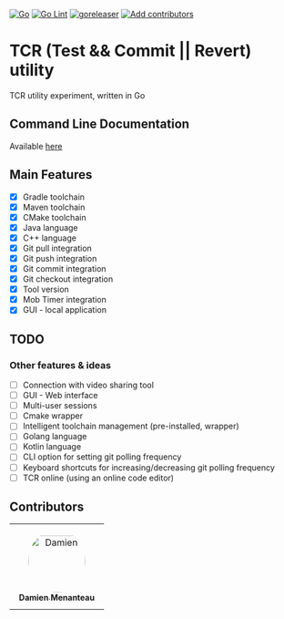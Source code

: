 [![Go](https://github.com/mengdaming/tcr/actions/workflows/go.yml/badge.svg)](https://github.com/mengdaming/tcr/actions/workflows/go.yml)
[![Go Lint](https://github.com/mengdaming/tcr/actions/workflows/golangci_lint.yml/badge.svg)](https://github.com/mengdaming/tcr/actions/workflows/golangci_lint.yml)
[![goreleaser](https://github.com/mengdaming/tcr/actions/workflows/goreleaser.yml/badge.svg)](https://github.com/mengdaming/tcr/actions/workflows/goreleaser.yml)
[![Add contributors](https://github.com/mengdaming/tcr/actions/workflows/add_contributors.yml/badge.svg)](https://github.com/mengdaming/tcr/actions/workflows/add_contributors.yml)

# TCR (Test && Commit || Revert) utility

TCR utility experiment, written in Go

## Command Line Documentation

Available [here](./doc/tcr.md)

## Main Features

- [x] Gradle toolchain
- [x] Maven toolchain
- [x] CMake toolchain
- [x] Java language
- [x] C++  language
- [x] Git pull integration
- [x] Git push integration
- [x] Git commit integration
- [x] Git checkout integration
- [x] Tool version
- [x] Mob Timer integration
- [x] GUI - local application

## TODO

### Other features & ideas

- [ ] Connection with video sharing tool
- [ ] GUI - Web interface
- [ ] Multi-user sessions
- [ ] Cmake wrapper
- [ ] Intelligent toolchain management (pre-installed, wrapper)  
- [ ] Golang language
- [ ] Kotlin language
- [ ] CLI option for setting git polling frequency
- [ ] Keyboard shortcuts for increasing/decreasing git polling frequency
- [ ] TCR online (using an online code editor)

## Contributors

<table>
<tr>
    <td align="center" style="word-wrap: break-word; width: 150.0; height: 150.0">
        <a href=https://github.com/mengdaming>
            <img src=https://avatars.githubusercontent.com/u/1313765?v=4 width="100;"  style="border-radius:50%;align-items:center;justify-content:center;overflow:hidden;padding-top:10px" alt=Damien Menanteau/>
            <br />
            <sub style="font-size:14px"><b>Damien Menanteau</b></sub>
        </a>
    </td>
</tr>
</table>

